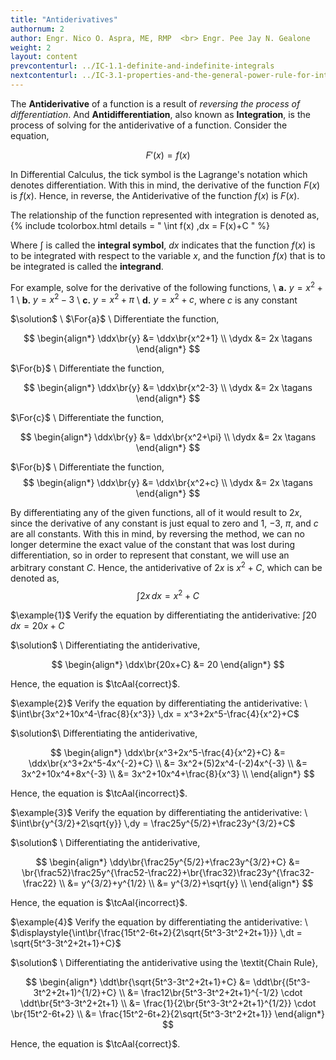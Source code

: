 ```yaml
---
title: "Antiderivatives"
authornum: 2
author: Engr. Nico O. Aspra, ME, RMP  <br> Engr. Pee Jay N. Gealone
weight: 2
layout: content
prevcontenturl: ../IC-1.1-definite-and-indefinite-integrals
nextcontenturl: ../IC-3.1-properties-and-the-general-power-rule-for-integration
---
```




The **Antiderivative** of a function is a result of *reversing the process of differentiation*. And **Antidifferentiation**, also known as **Integration**, is the process of solving for the antiderivative of a function. Consider the equation, 

$$F'(x) = f(x)$$

In Differential Calculus, the tick symbol is the Lagrange's notation which denotes differentiation. With this in mind, the derivative of the function $F(x)$ is $f(x)$. Hence, in reverse, the Antiderivative of the function $f(x)$ is $F(x)$.

The relationship of the function represented with integration is denoted as,
{% include tcolorbox.html
	details = "
        \int f(x) \,dx = F(x)+C
        "
%}

Where $\textstyle{\int}$ is called the **integral symbol**, $dx$ indicates that the function $f(x)$ is to be integrated with respect to the variable $x$, and the function $f(x)$ that is to be integrated is called the **integrand**.

For example, solve for the derivative of the following functions, \\
**a.** $y = x^2+1$ \\
**b.** $y = x^2-3$ \\
**c.** $y = x^2+\pi$ \\
**d.** $y = x^2+c$, where $c$ is any constant


$\solution$ \\
$\For{a}$ \\
Differentiate the function,

$$
\begin{align*}
	\ddx\br{y} &= \ddx\br{x^2+1} \\
	\dydx &= 2x	\tagans
\end{align*}
$$


$\For{b}$ \\
Differentiate the function,

$$
\begin{align*}
	\ddx\br{y} &= \ddx\br{x^2-3} \\
	\dydx &= 2x	\tagans
\end{align*}
$$


$\For{c}$ \\
Differentiate the function,

$$
\begin{align*}
	\ddx\br{y} &= \ddx\br{x^2+\pi} \\
	\dydx &= 2x	\tagans
\end{align*}
$$


$\For{b}$ \\
Differentiate the function,
$$
\begin{align*}
	\ddx\br{y} &= \ddx\br{x^2+c} \\
	\dydx &= 2x	\tagans
\end{align*}
$$


By differentiating any of the given functions, all of it would result to $2x$, since the derivative of any constant is just equal to zero and 1, $-3$, $\pi$, and $c$ are all constants. With this in mind, by reversing the method, we can no longer determine the exact value of the constant that was lost during differentiation, so in order to represent that constant, we will use an arbitrary constant $C$. Hence, the antiderivative of $2x$ is $x^2+C$, which can be denoted as, 
$$\int 2x \,dx = x^2+C$$










$\example{1}$
Verify the equation by differentiating the antiderivative: $\int 20 \,dx = 20x+C$

$\solution$ \\
Differentiating the antiderivative,

$$
\begin{align*}
	\ddx\br{20x+C} &= 20
\end{align*}
$$

Hence, the equation is $\tcAal{correct}$.





$\example{2}$
Verify the equation by differentiating the antiderivative: \\
$\int\br{3x^2+10x^4-\frac{8}{x^3}} \,dx = x^3+2x^5-\frac{4}{x^2}+C$

$\solution$\\
Differentiating the antiderivative,

$$
\begin{align*}
	\ddx\br{x^3+2x^5-\frac{4}{x^2}+C} &= \ddx\br{x^3+2x^5-4x^{-2}+C} \\
	&= 3x^2+(5)2x^4-(-2)4x^{-3} \\
	&= 3x^2+10x^4+8x^{-3} \\
	&= 3x^2+10x^4+\frac{8}{x^3} \\
\end{align*}
$$

Hence, the equation is $\tcAal{incorrect}$.





$\example{3}$
Verify the equation by differentiating the antiderivative: \\
$\int\br{y^{3/2}+2\sqrt{y}} \,dy = \frac25y^{5/2}+\frac23y^{3/2}+C$

$\solution$ \\
Differentiating the antiderivative,

$$
\begin{align*}
	\ddy\br{\frac25y^{5/2}+\frac23y^{3/2}+C} &= \br{\frac52}\frac25y^{\frac52-\frac22}+\br{\frac32}\frac23y^{\frac32-\frac22} \\
	&= y^{3/2}+y^{1/2} \\
	&= y^{3/2}+\sqrt{y} \\
\end{align*}
$$

Hence, the equation is $\tcAal{incorrect}$.





$\example{4}$
Verify the equation by differentiating the antiderivative: \\
$\displaystyle{\int\br{\frac{15t^2-6t+2}{2\sqrt{5t^3-3t^2+2t+1}}} \,dt = \sqrt{5t^3-3t^2+2t+1}+C}$

$\solution$ \\
Differentiating the antiderivative using the \textit{Chain Rule},

$$
\begin{align*}
	\ddt\br{\sqrt{5t^3-3t^2+2t+1}+C} &= \ddt\br{(5t^3-3t^2+2t+1)^{1/2}+C} \\
    &= \frac12\br{5t^3-3t^2+2t+1}^{-1/2}  \cdot \ddt\br{5t^3-3t^2+2t+1} \\
	&= \frac{1}{2\br{5t^3-3t^2+2t+1}^{1/2}} \cdot \br{15t^2-6t+2} \\
	&= \frac{15t^2-6t+2}{2\sqrt{5t^3-3t^2+2t+1}}
\end{align*}
$$

Hence, the equation is $\tcAal{correct}$.